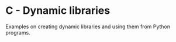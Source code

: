 # C - Dynamic libraries

Examples on creating dynamic libraries and using them from Python programs.
